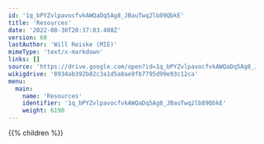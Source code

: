 ```yaml
---
id: '1q_bPYZvlpavocfvkAWQaDq5Ag8_JBauTwq2lb89QbkE'
title: 'Resources'
date: '2022-08-30T20:37:03.408Z'
version: 60
lastAuthor: 'Will Reiske (MIE)'
mimeType: 'text/x-markdown'
links: []
source: 'https://drive.google.com/open?id=1q_bPYZvlpavocfvkAWQaDq5Ag8_JBauTwq2lb89QbkE'
wikigdrive: '8934ab392b82c3a1d5a8ae9fb7795d99e93c12ca'
menu:
  main:
    name: 'Resources'
    identifier: '1q_bPYZvlpavocfvkAWQaDq5Ag8_JBauTwq2lb89QbkE'
    weight: 6190
---
```

{{% children %}}
